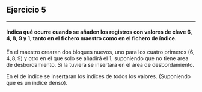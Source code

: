 ## Ejercicio 5
___
#### Indica qué ocurre cuando se añaden los registros con valores de clave 6, 4, 8, 9 y 1, tanto en el fichero maestro como en el fichero de índice.

En el maestro crearan dos bloques nuevos, uno para los cuatro primeros $(6,4,8,9)$ y otro en el que solo se añadirá el $1$, suponiendo que no tiene area de desbordamiento. Si la tuviera se insertara en el área de desbordamiento. 

En el de indice se insertaran los indices de todos los valores. (Suponiendo que es un indice denso).